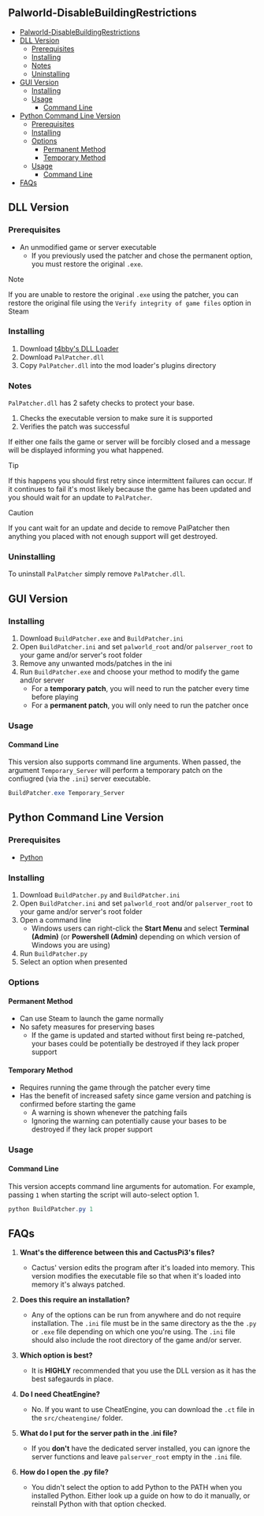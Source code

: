 ## Palworld-DisableBuildingRestrictions

- [Palworld-DisableBuildingRestrictions](#palworld-disablebuildingrestrictions)
- [DLL Version](#dll-version)
  - [Prerequisites](#prerequisites)
  - [Installing](#installing)
  - [Notes](#notes)
  - [Uninstalling](#uninstalling)
- [GUI Version](#gui-version)
  - [Installing](#installing-1)
  - [Usage](#usage)
    - [Command Line](#command-line)
- [Python Command Line Version](#python-command-line-version)
  - [Prerequisites](#prerequisites-1)
  - [Installing](#installing-2)
  - [Options](#options)
    - [Permanent Method](#permanent-method)
    - [Temporary Method](#temporary-method)
  - [Usage](#usage-1)
    - [Command Line](#command-line-1)
- [FAQs](#faqs)

## DLL Version

### Prerequisites

- An unmodified game or server executable
  - If you previously used the patcher and chose the permanent option, you must restore the original `.exe`.

> [!NOTE]
> If you are unable to restore the original `.exe` using the patcher, you can restore the original file using the `Verify integrity of game files` option in Steam

### Installing

1. Download [t4bby's DLL Loader](https://www.nexusmods.com/palworld/mods/372)
2. Download `PalPatcher.dll`
3. Copy `PalPatcher.dll` into the mod loader's plugins directory

### Notes

`PalPatcher.dll` has 2 safety checks to protect your base.

1. Checks the executable version to make sure it is supported
2. Verifies the patch was successful

If either one fails the game or server will be forcibly closed and a message will be displayed informing you what happened.

> [!TIP]
> If this happens you should first retry since intermittent failures can occur. If it continues to fail it's most likely because the game has been updated and you should wait for an update to `PalPatcher`.

> [!CAUTION]
> If you cant wait for an update and decide to remove PalPatcher then anything you placed with not enough support will get destroyed.

### Uninstalling

To uninstall `PalPatcher` simply remove `PalPatcher.dll`.

## GUI Version

### Installing

1. Download `BuildPatcher.exe` and `BuildPatcher.ini`
2. Open `BuildPatcher.ini` and set `palworld_root` and/or `palserver_root` to your game and/or server's root folder
3. Remove any unwanted mods/patches in the ini
4. Run `BuildPatcher.exe` and choose your method to modify the game and/or server
   - For a **temporary patch**, you will need to run the patcher every time before playing
   - For a **permanent patch**, you will only need to run the patcher once

### Usage

#### Command Line

This version also supports command line arguments. When passed, the argument `Temporary_Server` will perform a temporary patch on the confiugred (via the `.ini`) server executable.

```ps1
BuildPatcher.exe Temporary_Server
```

## Python Command Line Version

### Prerequisites

- [Python](https://www.python.org/)

### Installing

1. Download `BuildPatcher.py` and `BuildPatcher.ini`
2. Open `BuildPatcher.ini` and set `palworld_root` and/or `palserver_root` to your game and/or server's root folder
3. Open a command line
   - Windows users can right-click the **Start Menu** and select **Terminal (Admin)** (or **Powershell (Admin)** depending on which version of Windows you are using)
4. Run `BuildPatcher.py`
5. Select an option when presented

### Options

#### Permanent Method

- Can use Steam to launch the game normally
- No safety measures for preserving bases
  - If the game is updated and started without first being re-patched, your bases could be potentially be destroyed if they lack proper support

#### Temporary Method

- Requires running the game through the patcher every time
- Has the benefit of increased safety since game version and patching is confirmed before starting the game
  - A warning is shown whenever the patching fails
  - Ignoring the warning can potentially cause your bases to be destroyed if they lack proper support

### Usage

#### Command Line

This version accepts command line arguments for automation. For example, passing `1` when starting the script will auto-select option 1.

```ps1
python BuildPatcher.py 1
```

## FAQs

1. **Wnat's the difference between this and CactusPi3's files?**

   - Cactus' version edits the program after it's loaded into memory. This version modifies the executable file so that when it's loaded into memory it's always patched.

2. **Does this require an installation?**

   - Any of the options can be run from anywhere and do not require installation. The `.ini` file must be in the same directory as the the `.py` or `.exe` file depending on which one you're using. The `.ini` file should also include the root directory of the game and/or server.

3. **Which option is best?**

   - It is **HIGHLY** recommended that you use the DLL version as it has the best safegaurds in place.

4. **Do I need CheatEngine?**

   - No. If you want to use CheatEngine, you can download the `.ct` file in the `src/cheatengine/` folder.

5. **What do I put for the server path in the .ini file?**

   - If you **don't** have the dedicated server installed, you can ignore the server functions and leave `palserver_root` empty in the `.ini` file.

6. **How do I open the .py file?**

   - You didn't select the option to add Python to the PATH when you installed Python. Either look up a guide on how to do it manually, or reinstall Python with that option checked.
